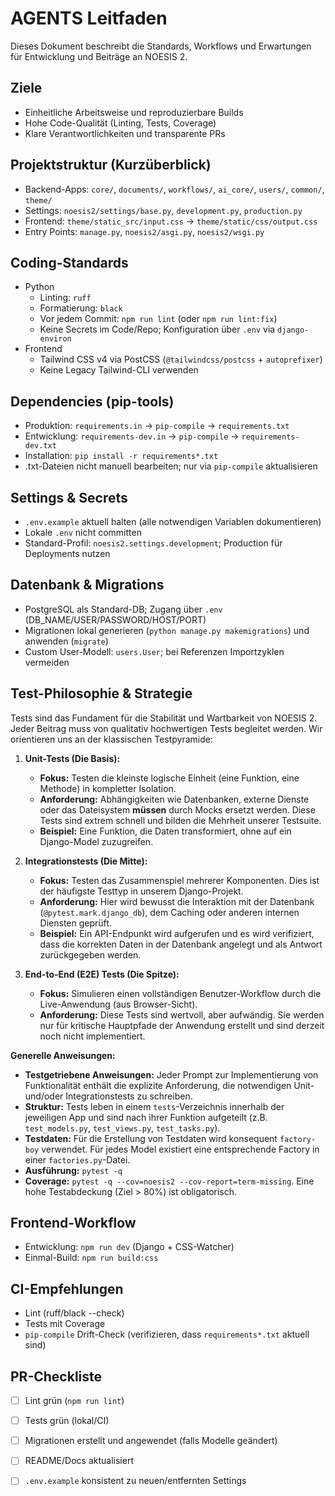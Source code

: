 # AGENTS Leitfaden

Dieses Dokument beschreibt die Standards, Workflows und Erwartungen für Entwicklung und Beiträge an NOESIS 2.

## Ziele
- Einheitliche Arbeitsweise und reproduzierbare Builds
- Hohe Code-Qualität (Linting, Tests, Coverage)
- Klare Verantwortlichkeiten und transparente PRs

## Projektstruktur (Kurzüberblick)
- Backend-Apps: `core/`, `documents/`, `workflows/`, `ai_core/`, `users/`, `common/`, `theme/`
- Settings: `noesis2/settings/base.py`, `development.py`, `production.py`
- Frontend: `theme/static_src/input.css` → `theme/static/css/output.css`
- Entry Points: `manage.py`, `noesis2/asgi.py`, `noesis2/wsgi.py`

## Coding-Standards
- Python
  - Linting: `ruff`
  - Formatierung: `black`
  - Vor jedem Commit: `npm run lint` (oder `npm run lint:fix`)
  - Keine Secrets im Code/Repo; Konfiguration über `.env` via `django-environ`
- Frontend
  - Tailwind CSS v4 via PostCSS (`@tailwindcss/postcss` + `autoprefixer`)
  - Keine Legacy Tailwind-CLI verwenden

## Dependencies (pip-tools)
- Produktion: `requirements.in` → `pip-compile` → `requirements.txt`
- Entwicklung: `requirements-dev.in` → `pip-compile` → `requirements-dev.txt`
- Installation: `pip install -r requirements*.txt`
- .txt-Dateien nicht manuell bearbeiten; nur via `pip-compile` aktualisieren

## Settings & Secrets
- `.env.example` aktuell halten (alle notwendigen Variablen dokumentieren)
- Lokale `.env` nicht committen
- Standard-Profil: `noesis2.settings.development`; Production für Deployments nutzen

## Datenbank & Migrations
- PostgreSQL als Standard-DB; Zugang über `.env` (DB_NAME/USER/PASSWORD/HOST/PORT)
- Migrationen lokal generieren (`python manage.py makemigrations`) und anwenden (`migrate`)
- Custom User-Modell: `users.User`; bei Referenzen Importzyklen vermeiden

## Test-Philosophie & Strategie

Tests sind das Fundament für die Stabilität und Wartbarkeit von NOESIS 2. Jeder Beitrag muss von qualitativ hochwertigen Tests begleitet werden. Wir orientieren uns an der klassischen Testpyramide:

1.  **Unit-Tests (Die Basis):**
    * **Fokus:** Testen die kleinste logische Einheit (eine Funktion, eine Methode) in kompletter Isolation.
    * **Anforderung:** Abhängigkeiten wie Datenbanken, externe Dienste oder das Dateisystem **müssen** durch Mocks ersetzt werden. Diese Tests sind extrem schnell und bilden die Mehrheit unserer Testsuite.
    * **Beispiel:** Eine Funktion, die Daten transformiert, ohne auf ein Django-Model zuzugreifen.

2.  **Integrationstests (Die Mitte):**
    * **Fokus:** Testen das Zusammenspiel mehrerer Komponenten. Dies ist der häufigste Testtyp in unserem Django-Projekt.
    * **Anforderung:** Hier wird bewusst die Interaktion mit der Datenbank (`@pytest.mark.django_db`), dem Caching oder anderen internen Diensten geprüft.
    * **Beispiel:** Ein API-Endpunkt wird aufgerufen und es wird verifiziert, dass die korrekten Daten in der Datenbank angelegt und als Antwort zurückgegeben werden.

3.  **End-to-End (E2E) Tests (Die Spitze):**
    * **Fokus:** Simulieren einen vollständigen Benutzer-Workflow durch die Live-Anwendung (aus Browser-Sicht).
    * **Anforderung:** Diese Tests sind wertvoll, aber aufwändig. Sie werden nur für kritische Hauptpfade der Anwendung erstellt und sind derzeit noch nicht implementiert.

**Generelle Anweisungen:**
* **Testgetriebene Anweisungen:** Jeder Prompt zur Implementierung von Funktionalität enthält die explizite Anforderung, die notwendigen Unit- und/oder Integrationstests zu schreiben.
* **Struktur:** Tests leben in einem `tests`-Verzeichnis innerhalb der jeweiligen App und sind nach ihrer Funktion aufgeteilt (z.B. `test_models.py`, `test_views.py`, `test_tasks.py`).
* **Testdaten:** Für die Erstellung von Testdaten wird konsequent `factory-boy` verwendet. Für jedes Model existiert eine entsprechende Factory in einer `factories.py`-Datei.
* **Ausführung:** `pytest -q`
* **Coverage:** `pytest -q --cov=noesis2 --cov-report=term-missing`. Eine hohe Testabdeckung (Ziel > 80%) ist obligatorisch.


## Frontend-Workflow
- Entwicklung: `npm run dev` (Django + CSS-Watcher)
- Einmal-Build: `npm run build:css`

## CI-Empfehlungen
- Lint (ruff/black --check)
- Tests mit Coverage
- `pip-compile` Drift-Check (verifizieren, dass `requirements*.txt` aktuell sind)

## PR-Checkliste
- [ ] Lint grün (`npm run lint`)
- [ ] Tests grün (lokal/CI)
- [ ] Migrationen erstellt und angewendet (falls Modelle geändert)
- [ ] README/Docs aktualisiert
- [ ] `.env.example` konsistent zu neuen/entfernten Settings

